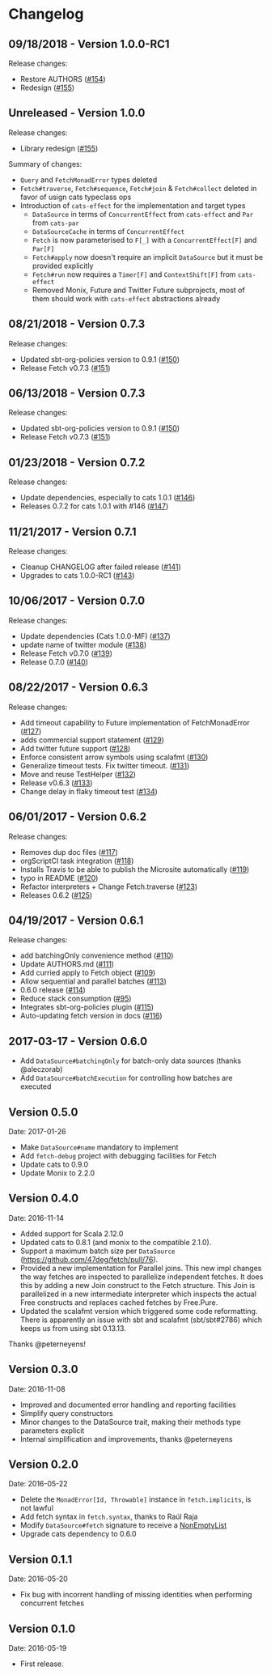 # Changelog

## 09/18/2018 - Version 1.0.0-RC1

Release changes:

* Restore AUTHORS ([#154](https://github.com/47deg/fetch/pull/154))
* Redesign ([#155](https://github.com/47deg/fetch/pull/155))


## Unreleased - Version 1.0.0

Release changes:

* Library redesign ([#155](https://github.com/47deg/fetch/pull/155))

Summary of changes:

* `Query` and `FetchMonadError` types deleted
* `Fetch#traverse`, `Fetch#sequence`, `Fetch#join` & `Fetch#collect` deleted in favor of usign cats typeclass ops
* Introduction of `cats-effect` for the implementation and target types
  - `DataSource` in terms of `ConcurrentEffect` from `cats-effect` and `Par` from `cats-par`
  - `DataSourceCache` in terms of `ConcurrentEffect`
  - `Fetch` is now parameterised to `F[_]` with a `ConcurrentEffect[F]` and `Par[F]`
  - `Fetch#apply` now doesn't require an implicit `DataSource` but it must be provided explicitly
  - `Fetch#run` now requires a `Timer[F]` and `ContextShift[F]` from `cats-effect`
  - Removed Monix, Future and Twitter Future subprojects, most of them should work with `cats-effect` abstractions already

## 08/21/2018 - Version 0.7.3

Release changes:

* Updated sbt-org-policies version to 0.9.1 ([#150](https://github.com/47deg/fetch/pull/150))
* Release Fetch v0.7.3  ([#151](https://github.com/47deg/fetch/pull/151))


## 06/13/2018 - Version 0.7.3

Release changes:

* Updated sbt-org-policies version to 0.9.1 ([#150](https://github.com/47deg/fetch/pull/150))
* Release Fetch v0.7.3  ([#151](https://github.com/47deg/fetch/pull/151))


## 01/23/2018 - Version 0.7.2

Release changes:

* Update dependencies, especially to cats 1.0.1 ([#146](https://github.com/47deg/fetch/pull/146))
* Releases 0.7.2 for cats 1.0.1 with #146 ([#147](https://github.com/47deg/fetch/pull/147))


## 11/21/2017 - Version 0.7.1

Release changes:

* Cleanup CHANGELOG after failed release ([#141](https://github.com/47deg/fetch/pull/141))
* Upgrades to cats 1.0.0-RC1 ([#143](https://github.com/47deg/fetch/pull/143))


## 10/06/2017 - Version 0.7.0

Release changes:

* Update dependencies (Cats 1.0.0-MF) ([#137](https://github.com/47deg/fetch/pull/137))
* update name of twitter module ([#138](https://github.com/47deg/fetch/pull/138))
* Release Fetch v0.7.0 ([#139](https://github.com/47deg/fetch/pull/139))
* Release 0.7.0 ([#140](https://github.com/47deg/fetch/pull/140))


## 08/22/2017 - Version 0.6.3

Release changes:

* Add timeout capability to Future implementation of FetchMonadError ([#127](https://github.com/47deg/fetch/pull/127))
* adds commercial support statement ([#129](https://github.com/47deg/fetch/pull/129))
* Add twitter future support ([#128](https://github.com/47deg/fetch/pull/128))
* Enforce consistent arrow symbols using scalafmt ([#130](https://github.com/47deg/fetch/pull/130))
* Generalize timeout tests. Fix twitter timeout. ([#131](https://github.com/47deg/fetch/pull/131))
* Move and reuse TestHelper ([#132](https://github.com/47deg/fetch/pull/132))
* Release v0.6.3 ([#133](https://github.com/47deg/fetch/pull/133))
* Change delay in flaky timeout test ([#134](https://github.com/47deg/fetch/pull/134))


## 06/01/2017 - Version 0.6.2

Release changes:

* Removes dup doc files ([#117](https://github.com/47deg/fetch/pull/117))
* orgScriptCI task integration ([#118](https://github.com/47deg/fetch/pull/118))
* Installs Travis to be able to publish the Microsite automatically ([#119](https://github.com/47deg/fetch/pull/119))
* typo in README ([#120](https://github.com/47deg/fetch/pull/120))
* Refactor interpreters + Change Fetch.traverse ([#123](https://github.com/47deg/fetch/pull/123))
* Releases 0.6.2 ([#125](https://github.com/47deg/fetch/pull/125))


## 04/19/2017 - Version 0.6.1

Release changes:

* add batchingOnly convenience method ([#110](https://github.com/47deg/fetch/pull/110))
* Update AUTHORS.md ([#111](https://github.com/47deg/fetch/pull/111))
* Add curried apply to Fetch object ([#109](https://github.com/47deg/fetch/pull/109))
* Allow sequential and parallel batches ([#113](https://github.com/47deg/fetch/pull/113))
* 0.6.0 release ([#114](https://github.com/47deg/fetch/pull/114))
* Reduce stack consumption ([#95](https://github.com/47deg/fetch/pull/95))
* Integrates sbt-org-policies plugin ([#115](https://github.com/47deg/fetch/pull/115))
* Auto-updating fetch version in docs ([#116](https://github.com/47deg/fetch/pull/116))


## 2017-03-17 - Version 0.6.0

- Add `DataSource#batchingOnly` for batch-only data sources (thanks @aleczorab)
- Add `DataSource#batchExecution` for controlling how batches are executed

## Version 0.5.0

Date: 2017-01-26

- Make `DataSource#name` mandatory to implement
- Add `fetch-debug` project with debugging facilities for Fetch
- Update cats to 0.9.0
- Update Monix to 2.2.0

## Version 0.4.0

Date: 2016-11-14

- Added support for Scala 2.12.0
- Updated cats to 0.8.1 (and monix to the compatible 2.1.0).
- Support a maximum batch size per `DataSource` (https://github.com/47deg/fetch/pull/76).
- Provided a new implementation for Parallel joins. This new impl changes the way fetches are inspected to parallelize independent fetches. It does this by adding a new Join construct to the Fetch structure. This Join is parallelized in a new intermediate interpreter which inspects the actual Free constructs and replaces cached fetches by Free.Pure.
- Updated the scalafmt version which triggered some code reformatting. There is apparently an issue with sbt and scalafmt (sbt/sbt#2786) which keeps us from using sbt 0.13.13.

Thanks @peterneyens!

## Version 0.3.0

Date: 2016-11-08

- Improved and documented error handling and reporting facilities
- Simplify query constructors
- Minor changes to the DataSource trait, making their methods type parameters explicit
- Internal simplification and improvements, thanks @peterneyens

## Version 0.2.0

Date: 2016-05-22

- Delete the `MonadError[Id, Throwable]` instance in `fetch.implicits`, is not lawful
- Add fetch syntax in `fetch.syntax`, thanks to Raúl Raja
- Modify `DataSource#fetch` signature to receive a [NonEmptyList](https://github.com/typelevel/cats/blob/eb3caf83e879ed20df85b76c93014fa513a2c46c/core/src/main/scala/cats/data/package.scala#L4)
- Upgrade cats dependency to 0.6.0

## Version 0.1.1

Date: 2016-05-20

- Fix bug with incorrent handling of missing identities when performing concurrent fetches

## Version 0.1.0

Date: 2016-05-19

- First release.